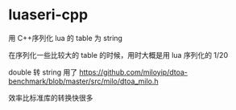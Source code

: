 # luaseri-cpp
用 C++序列化 lua 的 table 为 string

在序列化一些比较大的 table 的时候，用时大概是用 lua 序列化的 1/20

double 转 string 用了 https://github.com/miloyip/dtoa-benchmark/blob/master/src/milo/dtoa_milo.h

效率比标准库的转换快很多
